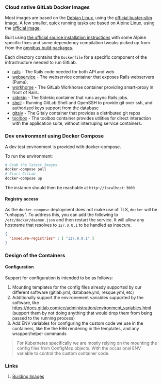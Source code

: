### Cloud native GitLab Docker Images

Most images are based on the [Debian Linux](https://debian.org), using the [official buster-slim image](https://hub.docker.com/_/debian). A few smaller, quick running tasks are based on [Alpine Linux](https://alpinelinux.org/), using the [official image](https://hub.docker.com/_/alpine/).

Built using [the official source installation instructions](http://docs.gitlab.com/ee/install/installation.html) with some Alpine specific fixes
and some dependency compilation tweaks picked up from from the [omnibus build packages](https://gitlab.com/gitlab-org/omnibus-gitlab).

Each directory contains the `Dockerfile` for a specific component of the
infrastructure needed to run GitLab.

* [rails](/gitlab-rails) - The Rails code needed for both API and web.
* [webservice](/gitlab-webservice) - The webservice container that exposes Rails webservers (Puma).
* [workhorse](/gitlab-workhorse) - The GitLab Workhorse container providing smart-proxy in front of Rails.
* [sidekiq](/gitlab-sidekiq) - The Sidekiq container that runs async Rails jobs.
* [shell](/gitlab-shell) - Running GitLab Shell and OpenSSH to provide git over ssh, and authorized keys support from the database
* [gitaly](/gitaly) - The Gitaly container that provides a distributed git repos
* [toolbox](/gitlab-toolbox) - The toolbox container provides utilities for direct interaction with the application suite, without interruping service containers.

### Dev environment using Docker Compose

A dev test environment is provided with docker-compose.

To run the environment:

```bash
# Grab the latest Images
docker-compose pull
# Start GitLab
docker-compose up
```

The instance should then be reachable at `http://localhost:3000`

#### Registry access

As the `docker-compose` deployment does not make use of TLS, `docker` will
be "unhappy". To address this, you can add the following to
`/etc/docker/daemon.json` and then restart the service. It will allow
any hostname that resolves to `127.0.0.1` to be handled as insecure.

```json
{
  "insecure-registries" : [ "127.0.0.1" ]
}
```

### Design of the Containers

#### Configuration

Support for configuration is intended to be as follows:

1. Mounting templates for the config files already supported by our different software (gitlab.yml, database.yml, resque.yml, etc)
2. Additionally support the environement variables supported by the software, like https://docs.gitlab.com/ce/administration/environment_variables.html (support them by not doing anything that would drop them from being passed to the running process)
3. Add ENV variables for configuring the custom code we use in the containers, like the the ERB rendering in the templates, and any wrapper/helper commands


> For Kubernetes specifically we are mostly relying on the mounting the config
files from ConfigMap objects. With the occasional ENV variable to control the
custom container code.

### Links

1. [Building Images](docs/build.md)
